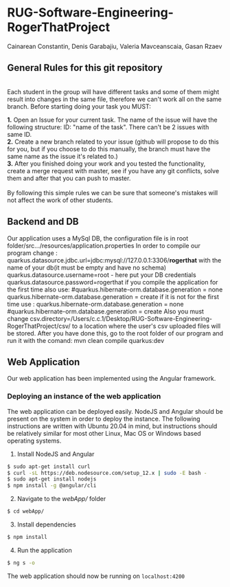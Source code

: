 # RUG-Software-Engineering-RogerThatProject
Cainarean Constantin, Denis Garabajiu, Valeria Mavceanscaia, Gasan Rzaev
## General Rules for this git repository
</br>
Each student in the group will have different tasks and some of them might result into changes in the same file, therefore we can't work all on the same branch.
Before starting doing your task you MUST:</br>

**1.** Open an Issue for your current task. The name of the issue will have the following structure: ID: "name of the task". There can't be 2 issues with same ID. </br>
**2.** Create a new branch related to your issue (github will propose to do this for you, but if you choose to do this manually, the branch must have the same name as the issue it's related to.)</br>
**3.** After you finished doing your work and you tested the functionality, create a merge request with master, see if you have any git conflicts, solve them and after that you can push to master.</br>
</br>
By following this simple rules we can be sure that someone's mistakes will not affect the work of other students.

## Backend and DB
Our application uses a MySql DB, the configuration file is in root folder/src.../resources/application.properties
In order to compile our program change :
quarkus.datasource.jdbc.url=jdbc:mysql://127.0.0.1:3306/**rogerthat** with the name of your db(it must be empty and have no schema)
quarkus.datasource.username=root - here put your DB credentials
quarkus.datasource.password=rogerthat
if you compile the application for the first time also use:
#quarkus.hibernate-orm.database.generation = none
quarkus.hibernate-orm.database.generation = create
if it is not for the first time use : 
quarkus.hibernate-orm.database.generation = none
#quarkus.hibernate-orm.database.generation = create
Also you must change csv.directory=/Users/c.c.1/Desktop/RUG-Software-Engineering-RogerThatProject/csv/ to a location where the user's csv uploaded files will be stored. After you have done this, go to the root folder of our program and run it with the comand:
mvn clean compile quarkus:dev

## Web Application
Our web application has been implemented using the Angular framework.

### Deploying an instance of the web application
The web application can be deployed easily. NodeJS and Angular should be present on the system in order to deploy the instance. The following instructions are written with Ubuntu 20.04 in mind, but instructions should be relatively similar for most other Linux, Mac OS or Windows based operating systems.

1. Install NodeJS and Angular
```bash
$ sudo apt-get install curl
$ curl -sL https://deb.nodesource.com/setup_12.x | sudo -E bash -
$ sudo apt-get install nodejs
$ npm install -g @angular/cli
```
2. Navigate to the _webApp/_ folder
```bash
$ cd webApp/
```
3. Install dependencies
```bash
$ npm install
```
4.  Run the application
```bash
$ ng s -o
```

The web application should now be running on `localhost:4200`
